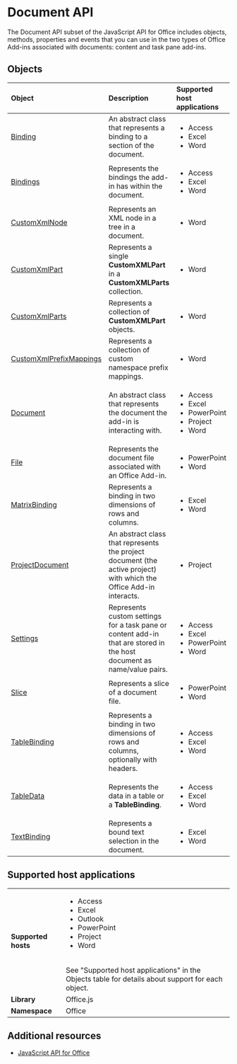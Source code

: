 
# Document API


The Document API subset of the JavaScript API for Office includes objects, methods, properties and events that you can use in the two types of Office Add-ins associated with documents: content and task pane add-ins.


## Objects





|**Object**|**Description**|**Supported host applications**|
|:-----|:-----|:-----|
|[Binding](../../reference/shared/binding.md)|An abstract class that represents a binding to a section of the document.|<ul><li>Access</li><li>Excel</li><li>Word</li></ul>|
|[Bindings](../../reference/shared/bindings.bindings.md)|Represents the bindings the add-in has within the document.|<ul><li>Access</li><li>Excel</li><li>Word</li></ul>|
|[CustomXmlNode](../../reference/shared/customxmlnode.customxmlnode.md)|Represents an XML node in a tree in a document.|<ul><li>Word</li></ul>|
|[CustomXmlPart](../../reference/shared/customxmlpart.customxmlpart.md)|Represents a single  **CustomXMLPart** in a **CustomXMLParts** collection.|<ul><li>Word</li></ul>|
|[CustomXmlParts](../../reference/shared/customxmlparts.customxmlparts.md)|Represents a collection of  **CustomXMLPart** objects.|<ul><li>Word</li></ul>|
|[CustomXmlPrefixMappings](../../reference/shared/customxmlprefixmappings.customxmlprefixmappings.md)|Represents a collection of custom namespace prefix mappings.|<ul><li>Word</li></ul>|
|[Document](../../reference/shared/document.md)|An abstract class that represents the document the add-in is interacting with.|<ul><li>Access</li><li>Excel</li><li>PowerPoint</li><li>Project</li><li>Word</li></ul>|
|[File](../../reference/shared/file.md)|Represents the document file associated with an Office Add-in.|<ul><li>PowerPoint</li><li>Word</li></ul>|
|[MatrixBinding](../../reference/shared/binding.matrixbinding.md)|Represents a binding in two dimensions of rows and columns. |<ul><li>Excel</li><li>Word</li></ul>|
|[ProjectDocument](../../reference/shared/projectdocument.projectdocument.md)|An abstract class that represents the project document (the active project) with which the Office Add-in interacts.|<ul><li>Project</li></ul>|
|[Settings](../../reference/shared/doucment.settings.md)|Represents custom settings for a task pane or content add-in that are stored in the host document as name/value pairs.|<ul><li>Access</li><li>Excel</li><li>PowerPoint</li><li>Word</li></ul>|
|[Slice](../../reference/shared/slice.md)|Represents a slice of a document file.|<ul><li>PowerPoint</li><li>Word</li></ul>|
|[TableBinding](../../reference/shared/binding.tablebinding.md)|Represents a binding in two dimensions of rows and columns, optionally with headers.|<ul><li>Access</li><li>Excel</li><li>Word</li></ul>|
|[TableData](../../reference/shared/tabledata.md)|Represents the data in a table or a  **TableBinding**.|<ul><li>Access</li><li>Excel</li><li>Word</li></ul>|
|[TextBinding](../../reference/shared/binding.textbinding.md)|Represents a bound text selection in the document.|<ul><li>Excel</li><li>Word</li></ul>|

## Supported host applications


|||
|:-----|:-----|
|**Supported hosts**|<ul><li>Access</li><li>Excel</li><li>Outlook</li><li>PowerPoint</li><li>Project</li><li>Word</li></ul><br/>See "Supported host applications" in the Objects table for details about support for each object.|
|**Library**|Office.js|
|**Namespace**|Office|

## Additional resources



- [JavaScript API for Office](../../reference/javascript-api-for-office.md)
    
